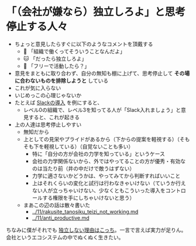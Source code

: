 # 「（会社が嫌なら）独立しろよ」と思考停止する人々
- ちょっと意見したらすぐに以下のようなコメントを頂戴する
  - :dog: 「組織で働くってそういうことなんだよ」
  - :cat: 「だったら独立しろよ」
  - :ram: 「フリーで活動したら？」
- 意見をまともに取り合わず、自分の無知も棚に上げて、思考停止して **その場に合わないものを排除しようと** している
- これが気に入らない
- いじめっこの心理じゃないか
- たとえば [Slackの導入](https://qiita.com/KizashiTakata/items/d442d4a28d147529f1b6) を例にすると、
  - レベル0の組織で、レベル3を知ってる人が「Slack入れましょう」と意見すると、これが起きる
- 上の人達は思考停止しやすい
  - 無知だから
  - 上としての見栄やプライドがあるから（下からの提案を軽視する）（そもそも下を軽視している）（自覚ないことも多い）
    - 特に「自分の方が会社の力学を知っている」というケース
    - 会社の力学関係ないから、外ではやってることの方が優秀・有効なのは当たり前（井の中だけで敵うはずない）
    - 力学に適さないかどうかは、やってみてから判断すればいいこと
    - 上はそれくらいの変化と試行は行わなきゃいけない（ていうか行えない人が立っちゃいけない、少なくともこういった導入をコントロールする権限を手にしちゃいけないと思う）
  - まあこの辺の話は散々書いた
    - [../11/rakusite_tanosiku_teizi_not_working.md](../11/rakusite_tanosiku_teizi_not_working.md)
    - [../11/anti_productive.md](11/anti_productive.md)

ちなみに僕がそれでも [独立しない理由はこっち](wht_not_dokuritu.md)。一言で言えば実力が足りん。会社というエコシステムの中でぬくぬく生きたい。
